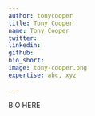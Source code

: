 ```yaml
---
author: tonycooper
title: Tony Cooper
name: Tony Cooper
twitter: 
linkedin: 
github: 
bio_short: 
image: tony-cooper.png
expertise: abc, xyz

---
```


BIO HERE